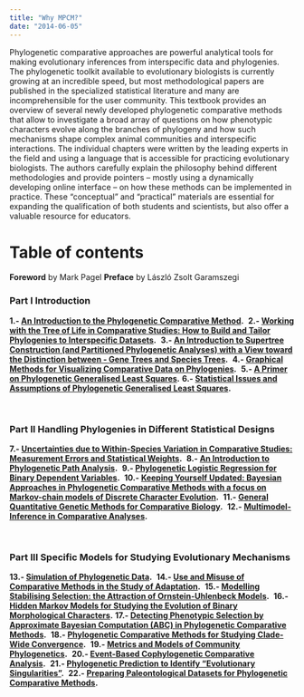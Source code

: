 ```yaml
---
title: "Why MPCM?"
date: "2014-06-05"
---
```


Phylogenetic comparative approaches are powerful analytical tools for making evolutionary inferences from interspecific data and phylogenies. The phylogenetic toolkit available to evolutionary biologists is currently growing at an incredible speed, but most methodological papers are published in the specialized statistical literature and many are incomprehensible for the user community. This textbook provides an overview of several newly developed phylogenetic comparative methods that allow to investigate a broad array of questions on how phenotypic characters evolve along the branches of phylogeny and how such mechanisms shape complex animal communities and interspecific interactions. The individual chapters were written by the leading experts in the field and using a language that is accessible for practicing evolutionary biologists. The authors carefully explain the philosophy behind different methodologies and provide pointers – mostly using a dynamically developing online interface – on how these methods can be implemented in practice. These “conceptual” and “practical” materials are essential for expanding the qualification of both students and scientists, but also offer a valuable resource for educators.

# Table of contents

**Foreword** by Mark Pagel **Preface** by László Zsolt Garamszegi

### Part I Introduction

**1.- [An Introduction to the Phylogenetic Comparative Method](http://www.mpcm-evolution.com/book-sections/part-introduction/1-introduction-phylogenetic-comparative-method "1.- An Introduction to the Phylogenetic Comparative Method").**  **2.- [Working with the Tree of Life in Comparative Studies: How to Build and Tailor Phylogenies to Interspecific Datasets](http://www.mpcm-evolution.com/book-sections/part-introduction/2-working-tree-life-comparative-studies-build-tailor-phylogenies-interspecific-datasets "2.- Working with the Tree of Life in Comparative Studies: How to Build and Tailor Phylogenies to Interspecific Datasets").**  **3.- [An Introduction to Supertree Construction (and Partitioned Phylogenetic Analyses) with a View toward the Distinction between - Gene Trees and Species Trees](http://www.mpcm-evolution.com/book-sections/part-introduction/3-introduction-supertree-construction-partitioned-phylogenetic-analyses-view-toward-distinction-gene-trees-species-trees "3.- An Introduction to Supertree Construction (and Partitioned Phylogenetic Analyses) with a View toward the Distinction between – Gene Trees and Species Trees").**  **4.- [Graphical Methods for Visualizing Comparative Data on Phylogenies](http://www.mpcm-evolution.com/book-sections/part-introduction/4-graphical-methods-visualizing-comparative-data-phylogenies "4.-Graphical Methods for Visualizing Comparative Data on Phylogenies").**  **5.- [A Primer on Phylogenetic Generalised Least Squares](http://www.mpcm-evolution.com/book-sections/part-introduction/5-primer-phylogenetic-generalised-least-squares "5.- A Primer on Phylogenetic Generalised Least Squares").** **6.- [Statistical Issues and Assumptions of Phylogenetic Generalised Least Squares](http://www.mpcm-evolution.com/book-sections/part-introduction/6-statistical-issues-assumptions-phylogenetic-generalised-least-squares "6.- Statistical Issues and Assumptions of Phylogenetic Generalised Least Squares").** 

 

### Part II Handling Phylogenies in Different Statistical Designs

**7.- [Uncertainties due to Within-Species Variation in Comparative Studies: Measurement Errors and Statistical Weights](http://www.mpcm-evolution.com/book-sections/part-ii-handling-phylogenies-different-statistical-designs/7-uncertainties-due-within-species-variation-comparative-studies-measurement-errors-statistical-weights "7.- Uncertainties due to Within-Species Variation in Comparative Studies: Measurement Errors and Statistical Weights").**  **8.- [An Introduction to Phylogenetic Path Analysis](http://www.mpcm-evolution.com/book-sections/part-ii-handling-phylogenies-different-statistical-designs/8-introduction-phylogenetic-path-analysis "8.- An Introduction to Phylogenetic Path Analysis").**  **9.- [Phylogenetic Logistic Regression for Binary Dependent Variables](http://www.mpcm-evolution.com/book-sections/part-ii-handling-phylogenies-different-statistical-designs/9-phylogenetic-logistic-regression-binary-dependent-variables "9.- Phylogenetic Logistic Regression for Binary Dependent Variables").**  **10.- [Keeping Yourself Updated: Bayesian Approaches in Phylogenetic Comparative Methods with a focus on Markov-chain models of Discrete Character Evolution](http://www.mpcm-evolution.com/book-sections/part-ii-handling-phylogenies-different-statistical-designs/10-keeping-updated-bayesian-approaches-phylogenetic-comparative-methods-focus-markov-chain-models-discrete-character-evolution "10.- Keeping Yourself Updated: Bayesian Approaches in Phylogenetic Comparative Methods with a focus on Markov-chain models of Discrete Character Evolution").**  **11.- [General Quantitative Genetic Methods for Comparative Biology](http://www.mpcm-evolution.com/book-sections/part-ii-handling-phylogenies-different-statistical-designs/11-general-quantitative-genetic-methods-comparative-biology "11.- General Quantitative Genetic Methods for Comparative Biology").**  **12.- [Multimodel-Inference in Comparative Analyses](http://www.mpcm-evolution.com/book-sections/part-ii-handling-phylogenies-different-statistical-designs/12-multimodel-inference-comparative-analyses "12.- Multimodel-Inference in Comparative Analyses").** 

 

### Part III Specific Models for Studying Evolutionary Mechanisms

**13.- [Simulation of Phylogenetic Data](http://www.mpcm-evolution.com/book-sections/part-iii-specific-models-studying-evolutionary-mechanisms/13-simulation-phylogenetic-data "13.- Simulation of Phylogenetic Data").**  **14.- [Use and Misuse of Comparative Methods in the Study of Adaptation](http://www.mpcm-evolution.com/book-sections/part-iii-specific-models-studying-evolutionary-mechanisms/14-use-misuse-comparative-methods-study-adaptation "14.- Use and Misuse of Comparative Methods in the Study of Adaptation").**  **15.- [Modelling Stabilising Selection: the Attraction of Ornstein-Uhlenbeck Models](http://www.mpcm-evolution.com/book-sections/part-iii-specific-models-studying-evolutionary-mechanisms/15-modelling-stabilising-selection-attraction-ornstein-uhlenbeck-models "15.- Modelling Stabilising Selection: the Attraction of Ornstein-Uhlenbeck Models").**  **16.- [Hidden Markov Models for Studying the Evolution of Binary Morphological Characters](http://www.mpcm-evolution.com/book-sections/part-iii-specific-models-studying-evolutionary-mechanisms/16-hidden-markov-models-studying-evolution-binary-morphological-characters "16.- Hidden Markov Models for Studying the Evolution of Binary Morphological Characters").** **17.- [Detecting Phenotypic Selection by Approximate Bayesian Computation (ABC) in Phylogenetic Comparative Methods](http://www.mpcm-evolution.com/book-sections/part-iii-specific-models-studying-evolutionary-mechanisms/17-detecting-phenotypic-selection-approximate-bayesian-computation-abc-phylogenetic-comparative-methods "17.- Detecting Phenotypic Selection by Approximate Bayesian Computation (ABC) in Phylogenetic Comparative Methods").**  **18.- [Phylogenetic Comparative Methods for Studying Clade-Wide Convergence](http://www.mpcm-evolution.com/book-sections/part-iii-specific-models-studying-evolutionary-mechanisms/18-phylogenetic-comparative-methods-studying-clade-wide-convergence "18.- Phylogenetic Comparative Methods for Studying Clade-Wide Convergence").**  **19.- [Metrics and Models of Community Phylogenetics](http://www.mpcm-evolution.com/book-sections/part-iii-specific-models-studying-evolutionary-mechanisms/19-metrics-models-community-phylogenetics "19.- Metrics and Models of Community Phylogenetics").**  **20.- [Event-Based Cophylogenetic Comparative Analysis](http://www.mpcm-evolution.com/book-sections/part-iii-specific-models-studying-evolutionary-mechanisms/20-event-based-cophylogenetic-comparative-analysis "20.- Event-Based Cophylogenetic Comparative Analysis").**  **21.- [Phylogenetic Prediction to Identify “Evolutionary Singularities”](http://www.mpcm-evolution.com/book-sections/part-iii-specific-models-studying-evolutionary-mechanisms/21-phylogenetic-prediction-identify-evolutionary-singularities "21.- Phylogenetic Prediction to Identify “Evolutionary Singularities”").**  **22.- [Preparing Paleontological Datasets for Phylogenetic Comparative Methods](http://www.mpcm-evolution.com/book-sections/part-iii-specific-models-studying-evolutionary-mechanisms/22-preparing-paleontological-datasets-phylogenetic-comparative-methods "22.- Preparing Paleontological Datasets for Phylogenetic Comparative Methods").**
